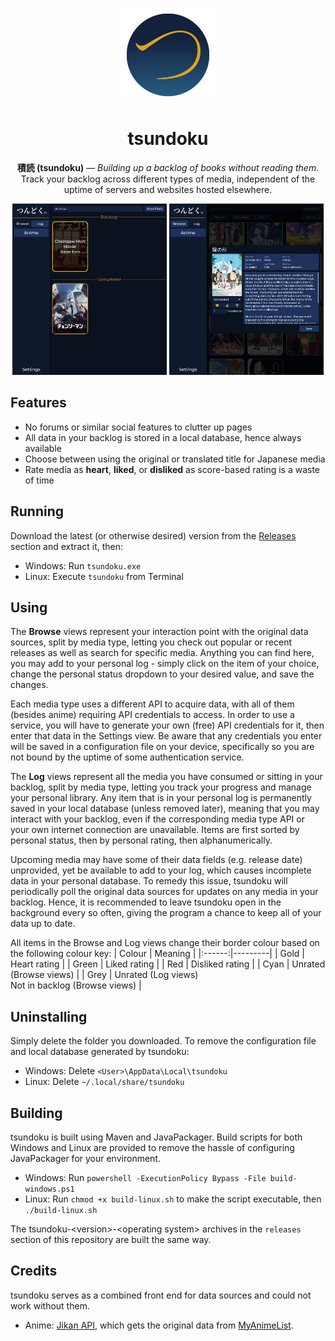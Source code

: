 <p align="center">
    <img src="/src/main/resources/assets/linux/256.png" width="150" height="150" alt="tsundoku icon"/>
</p>

<h1 align="center">tsundoku</h1>

<p align="center">
    <b>積読 (tsundoku)</b> — <i>Building up a backlog of books without reading them.</i><br>
    Track your backlog across different types of media, independent of the uptime of servers and websites hosted elsewhere.
</p>

<p align="middle">
   <img src="/src/main/resources/assets/github/01.png" width="49%">
   <img src="/src/main/resources/assets/github/02.png" width="49%">
</p>


## Features
* No forums or similar social features to clutter up pages
* All data in your backlog is stored in a local database, hence always available
* Choose between using the original or translated title for Japanese media
* Rate media as **heart**, **liked**, or **disliked** as score-based rating is a waste of time


## Running
Download the latest (or otherwise desired) version from the [Releases](https://github.com/badbadbadbadbad/tsundoku/releases) section and extract it, then:
* Windows: Run `tsundoku.exe`
* Linux: Execute `tsundoku` from Terminal


## Using
The **Browse** views represent your interaction point with the original data sources, split by media type, letting you check out popular or recent releases as well as search for specific media. Anything you can find here, you may add to your personal log - simply click on the item of your choice, change the personal status dropdown to your desired value, and save the changes.<br>

Each media type uses a different API to acquire data, with all of them (besides anime) requiring API credentials to access. In order to use a service, you will have to generate your own (free) API credentials for it, then enter that data in the Settings view. Be aware that any credentials you enter will be saved in a configuration file on your device, specifically so you are not bound by the uptime of some authentication service.

The **Log** views represent all the media you have consumed or sitting in your backlog, split by media type, letting you track your progress and manage your personal library. Any item that is in your personal log is permanently saved in your local database (unless removed later), meaning that you may interact with your backlog, even if the corresponding media type API or your own internet connection are unavailable. Items are first sorted by personal status, then by personal rating, then alphanumerically.<br>

Upcoming media may have some of their data fields (e.g. release date) unprovided, yet be available to add to your log, which causes incomplete data in your personal database. To remedy this issue, tsundoku will periodically poll the original data sources for updates on any media in your backlog. Hence, it is recommended to leave tsundoku open in the background every so often, giving the program a chance to keep all of your data up to date.

All items in the Browse and Log views change their border colour based on the following colour key:
| Colour | Meaning |
|:------:|---------|
| Gold | Heart rating |
| Green | Liked rating |
| Red | Disliked rating |
| Cyan | Unrated (Browse views) |
| Grey | Unrated (Log views)<br>Not in backlog (Browse views) |


## Uninstalling
Simply delete the folder you downloaded. To remove the configuration file and local database generated by tsundoku:
* Windows: Delete `<User>\AppData\Local\tsundoku`
* Linux: Delete `~/.local/share/tsundoku`

## Building
tsundoku is built using Maven and JavaPackager. Build scripts for both Windows and Linux are provided to remove the hassle of configuring JavaPackager for your environment.
* Windows: Run `powershell -ExecutionPolicy Bypass -File build-windows.ps1`
* Linux: Run `chmod +x build-linux.sh` to make the script executable, then `./build-linux.sh`

The tsundoku-\<version\>-\<operating system\> archives in the `releases` section of this repository are built the same way.

## Credits
tsundoku serves as a combined front end for data sources and could not work without them.
* Anime: [Jikan API](https://jikan.moe/), which gets the original data from [MyAnimeList](https://myanimelist.net/).
